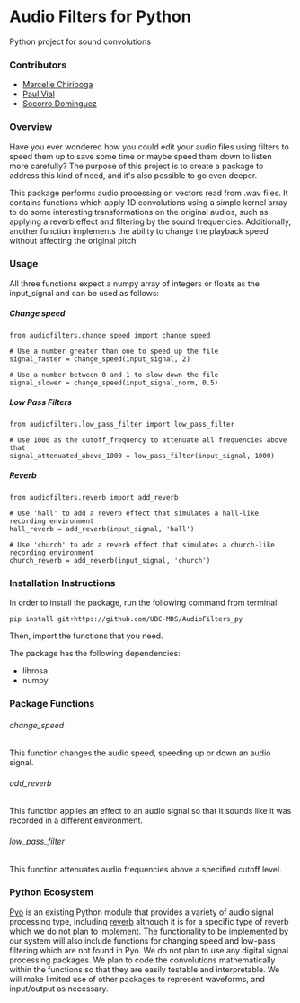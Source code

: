 # Audio Filters for Python

Python project for sound convolutions

### Contributors

- [Marcelle Chiriboga](https://github.com/mchiriboga)
- [Paul Vial](https://github.com/Pall-v)
- [Socorro Dominguez](https://github.com/sedv8808)

### Overview

Have you ever wondered how you could edit your audio files using filters to speed them up to save some time or maybe speed them down to listen more carefully? The purpose of this project is to create a package to address this kind of need, and it's also possible to go even deeper.

This package performs audio processing on vectors read from .wav files. It contains functions which apply 1D convolutions using a simple kernel array to do some interesting transformations on the original audios, such as applying a reverb effect and filtering by the sound frequencies. Additionally, another function implements the ability to change the playback speed without affecting the original pitch.

### Usage

All three functions expect a numpy array of integers or floats as the input_signal and can be used as follows:

##### Change speed

```
from audiofilters.change_speed import change_speed

# Use a number greater than one to speed up the file
signal_faster = change_speed(input_signal, 2)

# Use a number between 0 and 1 to slow down the file
signal_slower = change_speed(input_signal_norm, 0.5)
```

##### Low Pass Filters

```
from audiofilters.low_pass_filter import low_pass_filter

# Use 1000 as the cutoff_frequency to attenuate all frequencies above that
signal_attenuated_above_1000 = low_pass_filter(input_signal, 1000)
```

##### Reverb

```
from audiofilters.reverb import add_reverb

# Use 'hall' to add a reverb effect that simulates a hall-like recording environment
hall_reverb = add_reverb(input_signal, 'hall')

# Use 'church' to add a reverb effect that simulates a church-like recording environment
church_reverb = add_reverb(input_signal, 'church')
```




### Installation Instructions

In order to install the package, run the following command from terminal:

`pip install git+https://github.com/UBC-MDS/AudioFilters_py`

Then, import the functions that you need.

The package has the following dependencies:
- librosa
- numpy

### Package Functions

###### change_speed
This function changes the audio speed, speeding up or down an audio signal.

###### add_reverb
This function applies an effect to an audio signal so that it sounds like it was recorded in a different environment.

###### low_pass_filter
This function attenuates audio frequencies above a specified cutoff level.

### Python Ecosystem

[Pyo](https://github.com/belangeo/pyo) is an existing Python module that provides a variety of audio signal processing type, including [reverb](http://ajaxsoundstudio.com/pyodoc/examples/07-effects/02-schroeder-reverb.html?highlight=reverb) although it is for a specific type of reverb which we do not plan to implement.  The functionality to be implemented by our system will also include functions for changing speed and low-pass filtering which are not found in Pyo.  We do not plan to use any digital signal processing packages.  We plan to code the convolutions mathematically within the functions so that they are easily testable and interpretable.  We will make limited use of other packages to represent waveforms, and input/output as necessary.
